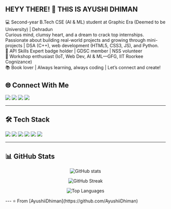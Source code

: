 ## HEYY THERE! 👋 THIS IS AYUSHI DHIMAN
💻 Second-year B.Tech CSE (AI & ML) student at Graphic Era (Deemed to be University) | Dehradun  
Curious mind, clumsy heart, and a dream to crack top internships. Passionate about building real-world projects and growing through mini-projects | DSA (C++), web development (HTML5, CSS3, JS), and Python.  
🏅 API Skills Expert badge holder | GDSC member | NSS volunteer  
🌱 Workshop enthusiast (IoT, Web Dev, AI & ML—GFG, IIT Roorkee Cognizance)  
📚 Book lover | Always learning, always coding | Let’s connect and create!
## 🌐 Connect With Me  
<p align="left">
  <a href="https://github.com/AyushiiDhiman"><img src="https://img.shields.io/badge/GitHub-100000?style=for-the-badge&logo=github&logoColor=white"/></a>
  <a href="https://www.linkedin.com/in/ayushi-dhiman"><img src="https://img.shields.io/badge/LinkedIn-0077B5?style=for-the-badge&logo=linkedin&logoColor=white"/></a>
  <a href="https://leetcode.com/your-leetcode-id"><img src="https://img.shields.io/badge/LeetCode-FFA116?style=for-the-badge&logo=leetcode&logoColor=white"/></a>
  <a href="mailto:yourmail@gmail.com"><img src="https://img.shields.io/badge/Email-D14836?style=for-the-badge&logo=gmail&logoColor=white"/></a>
</p>  

---

## 🛠️ Tech Stack  
<p align="left">
  <img src="https://img.shields.io/badge/C++-00599C?style=for-the-badge&logo=cplusplus&logoColor=white"/>
  <img src="https://img.shields.io/badge/Python-3776AB?style=for-the-badge&logo=python&logoColor=white"/>
  <img src="https://img.shields.io/badge/HTML5-E34F26?style=for-the-badge&logo=html5&logoColor=white"/>
  <img src="https://img.shields.io/badge/CSS3-1572B6?style=for-the-badge&logo=css3&logoColor=white"/>
  <img src="https://img.shields.io/badge/JavaScript-F7DF1E?style=for-the-badge&logo=javascript&logoColor=black"/>
  <img src="https://img.shields.io/badge/AI%20%26%20ML-FF6F00?style=for-the-badge&logo=TensorFlow&logoColor=white"/>
</p>  

---

## 📊 GitHub Stats  
<p align="center">
  <img src="https://github-readme-stats.vercel.app/api?username=AyushiiDhiman&show_icons=true&theme=tokyonight" alt="GitHub stats"/>
</p>  

<p align="center">
  <img src="https://streak-stats.demolab.com?user=AyushiiDhiman&theme=tokyonight&hide_border=false" alt="GitHub Streak"/>
</p>  

<p align="center">
  <img src="https://github-readme-stats.vercel.app/api/top-langs/?username=AyushiiDhiman&layout=compact&theme=tokyonight" alt="Top Languages"/>
</p>    
---
⭐️ From [AyushiiDhiman](https://github.com/AyushiiDhiman)  
